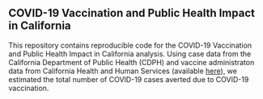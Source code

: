 ## COVID-19 Vaccination and Public Health Impact in California

This repository contains reproducible code for the COVID-19 Vaccination and Public Health Impact in California analysis. Using case data from the California Department of Public Health (CDPH) and vaccine administraton data from California Health and Human Services (available [here](https://data.chhs.ca.gov/dataset/vaccine-progress-dashboard/resource/faee36da-bd8c-40f7-96d4-d8f283a12b0a)), we estimated the total number of COVID-19 cases averted due to COVID-19 vaccination. 

